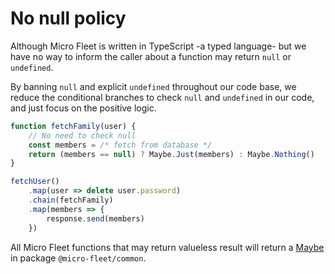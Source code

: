 # **No null policy**

Although Micro Fleet is written in TypeScript -a typed language- but we have no way to inform the caller about a function may return `null` or `undefined`.

By banning `null` and explicit `undefined` throughout our code base, we reduce the conditional branches to check `null` and `undefined` in our code, and just focus on the positive logic.


```typescript
function fetchFamily(user) {
    // No need to check null
    const members = /* fetch from database */
    return (members == null) ? Maybe.Just(members) : Maybe.Nothing()
}

fetchUser()
    .map(user => delete user.password)
    .chain(fetchFamily)
    .map(members => {
        response.send(members)
    })
```

All Micro Fleet functions that may return valueless result will return a [Maybe](https://github.com/gennovative/micro-fleet-common/blob/master/docs/howto-maybe.md) in package `@micro-fleet/common`.